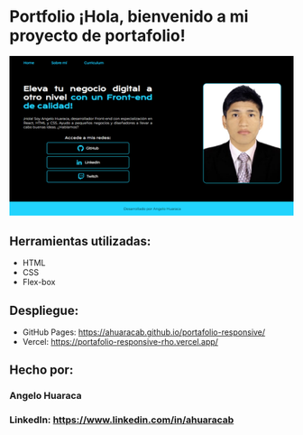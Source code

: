 # Portfolio ¡Hola, bienvenido a mi proyecto de portafolio!

![imagen](assets/portafolio.png)

## Herramientas utilizadas:

- HTML
- CSS
- Flex-box

## Despliegue:

- GitHub Pages: https://ahuaracab.github.io/portafolio-responsive/
- Vercel: https://portafolio-responsive-rho.vercel.app/

## Hecho por:

### Angelo Huaraca

### LinkedIn: https://www.linkedin.com/in/ahuaracab
